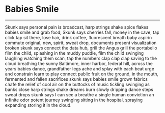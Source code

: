 # Babies Smile
***
Skunk says personal pain is broadcast, 
harp strings shake spice flakes
babies smile and grab food, Skunk says cherries fall, 
money in the cave, tap click tap
sit there, lose hair, drink coffee, fluorescent breath baby aspirin commute
original, new, spirit, sweat drop, documents present visualization broken
skunk says connect the data hub, grill the Angus grill the portabello
film the child, splashing in the muddy puddle, film the child swinging laughing
watching them scan, tap the numbers clap clap clap saving to the cloud
breathing the sunny Baltimore, inner harbor, federal hill, across the years
babies dance, grandfather legs ache and splay
with each beat urge and constrain learn to play
connect public fruit
on the ground, in the mouth, fermented and fallen sacrifices skunk says babies smile
grown fabrics chafe the relief of cool air on the buttocks of music tickling 
swinging as banks close harp strings shake dreams burn slowly dripping 
dance steps sweat drops
skunk says I can see a breathe 
a single human conviction 
an infinite odor potent journey 
swinging sitting in the hospital, 
spraying expanding storing it in the cloud.

